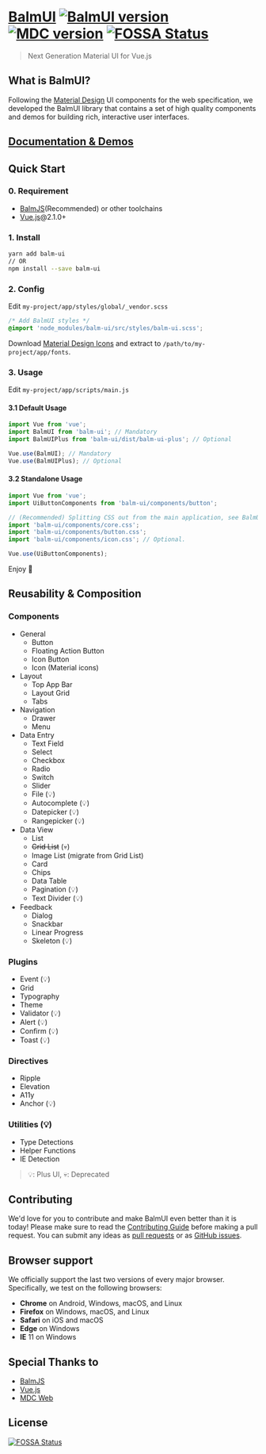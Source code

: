 # [BalmUI](https://material.balmjs.com/) [![BalmUI version][balm-ui-image]][balm-ui-url] [![MDC version][mdc-web-image]][mdc-web-url] [![FOSSA Status][fossa-image]][fossa-url]

> Next Generation Material UI for Vue.js

## What is BalmUI?

Following the [Material Design](https://material.io/components/) UI components for the web specification, we developed the BalmUI library that contains a set of high quality components and demos for building rich, interactive user interfaces.

## [Documentation & Demos](https://material.balmjs.com/)

## Quick Start

### 0. Requirement

- [BalmJS](https://balmjs.com/)(Recommended) or other toolchains
- [Vue.js](https://vuejs.org/)@2.1.0+

### 1. Install

```sh
yarn add balm-ui
// OR
npm install --save balm-ui
```

### 2. Config

Edit `my-project/app/styles/global/_vendor.scss`

```css
/* Add BalmUI styles */
@import 'node_modules/balm-ui/src/styles/balm-ui.scss';
```

Download [Material Design Icons](https://material.balmjs.com/material-icons.zip) and extract to `/path/to/my-project/app/fonts`.

### 3. Usage

Edit `my-project/app/scripts/main.js`

#### 3.1 Default Usage

```js
import Vue from 'vue';
import BalmUI from 'balm-ui'; // Mandatory
import BalmUIPlus from 'balm-ui/dist/balm-ui-plus'; // Optional

Vue.use(BalmUI); // Mandatory
Vue.use(BalmUIPlus); // Optional
```

#### 3.2 Standalone Usage

```js
import Vue from 'vue';
import UiButtonComponents from 'balm-ui/components/button';

// (Recommended) Splitting CSS out from the main application, see BalmUI advanced usage.
import 'balm-ui/components/core.css';
import 'balm-ui/components/button.css';
import 'balm-ui/components/icon.css'; // Optional.

Vue.use(UiButtonComponents);
```

Enjoy 👻

## Reusability & Composition

### Components

- General
  - Button
  - Floating Action Button
  - Icon Button
  - Icon (Material icons)
- Layout
  - Top App Bar
  - Layout Grid
  - Tabs
- Navigation
  - Drawer
  - Menu
- Data Entry
  - Text Field
  - Select
  - Checkbox
  - Radio
  - Switch
  - Slider
  - File (:bulb:)
  - Autocomplete (:bulb:)
  - Datepicker (:bulb:)
  - Rangepicker (:bulb:)
- Data View
  - List
  - <del>Grid List</del> (:skull:)
  - Image List (migrate from Grid List)
  - Card
  - Chips
  - Data Table
  - Pagination (:bulb:)
  - Text Divider (:bulb:)
- Feedback
  - Dialog
  - Snackbar
  - Linear Progress
  - Skeleton (:bulb:)

### Plugins

- Event (:bulb:)
- Grid
- Typography
- Theme
- Validator (:bulb:)
- Alert (:bulb:)
- Confirm (:bulb:)
- Toast (:bulb:)

### Directives

- Ripple
- Elevation
- A11y
- Anchor (:bulb:)

### Utilities (:bulb:)

- Type Detections
- Helper Functions
- IE Detection

> :bulb:: Plus UI, :skull:: Deprecated

## Contributing

We'd love for you to contribute and make BalmUI even better than it is today! Please make sure to read the [Contributing Guide](CONTRIBUTING.md) before making a pull request. You can submit any ideas as [pull requests](https://github.com/balmjs/balm-ui/pulls) or as [GitHub issues](https://github.com/balmjs/balm-ui/issues).

## Browser support

We officially support the last two versions of every major browser. Specifically, we test on the following browsers:

- **Chrome** on Android, Windows, macOS, and Linux
- **Firefox** on Windows, macOS, and Linux
- **Safari** on iOS and macOS
- **Edge** on Windows
- **IE** 11 on Windows

## Special Thanks to

- [BalmJS](https://balmjs.com/)
- [Vue.js](https://vuejs.org/)
- [MDC Web](https://material.io/components/)

[balm-ui-image]: https://badge.fury.io/js/balm-ui.svg
[balm-ui-url]: https://www.npmjs.com/package/balm-ui
[mdc-web-image]: https://img.shields.io/badge/mdc--web-5.0.0-blue.svg
[mdc-web-url]: https://www.npmjs.com/package/material-components-web
[fossa-image]: https://app.fossa.io/api/projects/git%2Bgithub.com%2Fbalmjs%2Fbalm-ui.svg?type=shield
[fossa-url]: https://app.fossa.io/projects/git%2Bgithub.com%2Fbalmjs%2Fbalm-ui?ref=badge_shield

## License

[![FOSSA Status](https://app.fossa.io/api/projects/git%2Bgithub.com%2Fbalmjs%2Fbalm-ui.svg?type=large)](https://app.fossa.io/projects/git%2Bgithub.com%2Fbalmjs%2Fbalm-ui?ref=badge_large)
